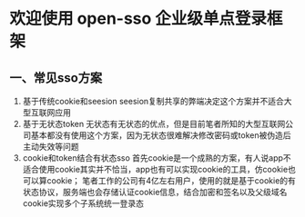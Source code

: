 # 欢迎使用 open-sso 企业级单点登录框架

## 一、常见sso方案

1. 基于传统cookie和seesion
seesion复制共享的弊端决定这个方案并不适合大型互联网应用
2. 基于无状态token
无状态有无状态的优点，但是目前笔者所知的大型互联网公司基本都没有使用这个方案，因为无状态很难解决修改密码或token被伪造后主动失效等问题
3. cookie和token结合有状态sso
首先cookie是一个成熟的方案，有人说app不适合使用cookie其实并不恰当，app也有可以实现cookie的工具，仿cookie也可以算cookie；
笔者工作的公司有4亿左右用户，使用的就是基于cookie的有状态协议，服务端也会存储认证cookie信息，结合加密和签名以及父级域名cookie实现多个子系统统一登录态
